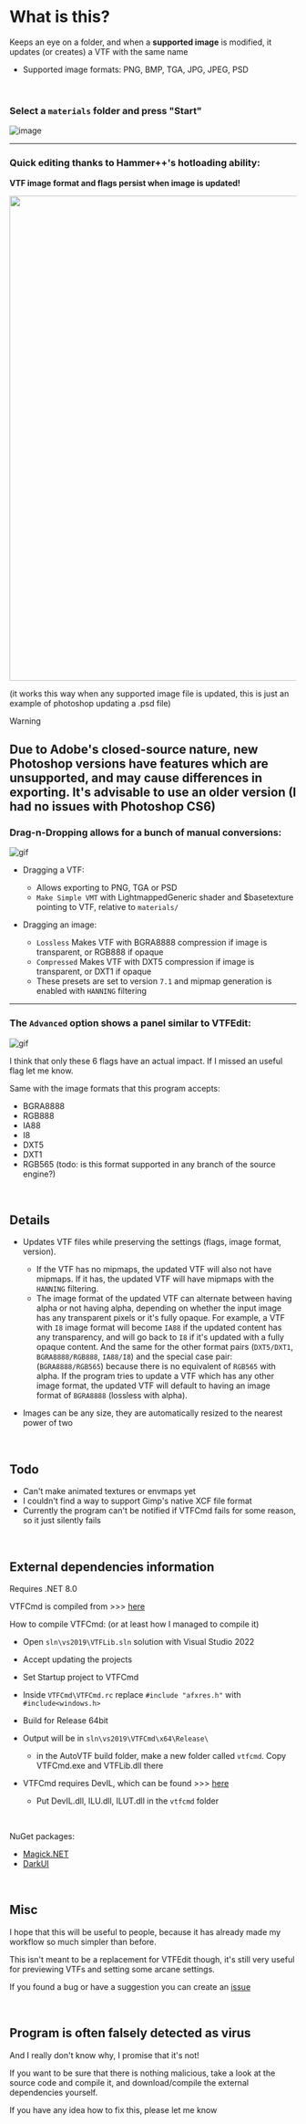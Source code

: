# What is this?

Keeps an eye on a folder, and when a **supported image** is modified, it updates (or creates) a VTF with the same name

- Supported image formats: PNG, BMP, TGA, JPG, JPEG, PSD

<br />


### Select a `materials` folder and press "Start"

![image](https://github.com/NvC-DmN-CH/AutoVTF/assets/56874047/0bb94b08-fbec-4dde-8e87-cfd8e6bd28f8)

---
### Quick editing thanks to Hammer++'s hotloading ability:
**VTF image format and flags persist when image is updated!**

<img src="https://cdn.discordapp.com/attachments/1131362438227431428/1231853010662195270/update_new.gif?ex=6637cec4&is=66367d44&hm=0a1692a8bd443aa47af6ae257739cd6db70cb5f4414cf1724868ccf1f7dcd03f&" width="850"/>

(it works this way when any supported image file is updated, this is just an example of   photoshop updating a .psd file)

> [!WARNING]  
Due to Adobe's closed-source nature, new Photoshop versions have features which are unsupported, and may cause differences in exporting. It's advisable to use an older version (I had no issues with Photoshop CS6)
---

### Drag-n-Dropping allows for a bunch of manual conversions:

![gif](https://github.com/NvC-DmN-CH/AutoVTF/assets/56874047/6edd8f1d-fb10-42ff-ba77-b2c9fc793d0e)

- Dragging a VTF:
  - Allows exporting to PNG, TGA or PSD
  - `Make Simple VMT` with LightmappedGeneric shader and $basetexture pointing to VTF, relative to `materials/`


- Dragging an image:
  - `Lossless` Makes VTF with BGRA8888 compression if image is transparent, or RGB888 if opaque
  - `Compressed` Makes VTF with DXT5 compression if image is transparent, or DXT1 if opaque
  - These presets are set to version `7.1` and mipmap generation is enabled with `HANNING` filtering

---

### The `Advanced` option shows a panel similar to VTFEdit:
![gif](https://github.com/NvC-DmN-CH/AutoVTF/assets/56874047/a75e51e1-1ee2-48db-93ec-2617cd65c6df)



I think that only these 6 flags have an actual impact. If I missed an useful flag let me know.

Same with the image formats that this program accepts:
  - BGRA8888
  - RGB888
  - IA88
  - I8
  - DXT5
  - DXT1
  - RGB565 (todo: is this format supported in any branch of the source engine?)

<br />

## Details
- Updates VTF files while preserving the settings (flags, image format, version).
    - If the VTF has no mipmaps, the updated VTF will also not have mipmaps. If it has, the updated VTF will have mipmaps with the `HANNING` filtering.
    - The image format of the updated VTF can alternate between having alpha or not having alpha, depending on whether the input image has any transparent pixels or it's fully opaque. For example, a VTF with `I8` image format will become `IA88` if the updated content has any transparency, and will go back to `I8` if it's updated with a fully opaque content. And the same for the other format pairs (`DXT5/DXT1`, `BGRA8888/RGB888`, `IA88/I8`) and the special case pair: (`BGRA8888/RGB565`) because there is no equivalent of `RGB565` with alpha. If the program tries to update a VTF which has any other image format, the updated VTF will default to having an image format of `BGRA8888` (lossless with alpha).

- Images can be any size, they are automatically resized to the nearest power of two



<br />

## Todo
+ Can't make animated textures or envmaps yet
+ I couldn't find a way to support Gimp's native XCF file format
+ Currently the program can't be notified if VTFCmd fails for some reason, so it just silently fails

<br />

## External dependencies information
Requires .NET 8.0

VTFCmd is compiled from >>> [here](https://github.com/Sky-rym/VTFEdit-Reloaded)

How to compile VTFCmd: (or at least how I managed to compile it)
- Open `sln\vs2019\VTFLib.sln` solution with Visual Studio 2022
- Accept updating the projects
- Set Startup project to VTFCmd
- Inside `VTFCmd\VTFCmd.rc` replace `#include "afxres.h"` with `#include<windows.h>`
- Build for Release 64bit
- Output will be in `sln\vs2019\VTFCmd\x64\Release\`
  - in the AutoVTF build folder, make a new folder called `vtfcmd`. Copy VTFCmd.exe and VTFLib.dll there

- VTFCmd requires DevIL, which can be found >>> [here](https://sourceforge.net/projects/openil/files/DevIL%20Win32%20and%20Win64/DevIL-EndUser-x64-1.8.0.zip/download?use_mirror=phoenixnap)
  - Put DevIL.dll, ILU.dll, ILUT.dll in the `vtfcmd` folder

<br />

NuGet packages:
- [Magick.NET](https://github.com/dlemstra/Magick.NET)
- [DarkUI](https://github.com/RobinPerris/DarkUI)

<br />

## Misc
I hope that this will be useful to people, because it has already made my workflow so much simpler than before.

This isn't meant to be a replacement for VTFEdit though, it's still very useful for previewing VTFs and setting some arcane settings.

If you found a bug or have a suggestion you can create an [issue](https://github.com/NvC-DmN-CH/AutoVTF/issues)

<br />

## Program is often falsely detected as virus
And I really don't know why, I promise that it's not!

If you want to be sure that there is nothing malicious, take a look at the source code and compile it, and download/compile the external dependencies yourself.

If you have any idea how to fix this, please let me know
